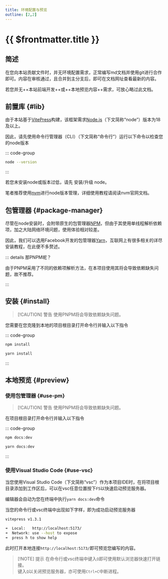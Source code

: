 ```yaml
---
title: 环境配置与预览
outline: [2,2]
---
```


# {{ $frontmatter.title }}

## 简述

在您向本站贡献文件时，并无环境配置需求，正常编写md文档并使用git进行合作即可。内容在审核通过，且合并到主分支后，即可在文档网址查看最新的内容。

若您并无++本站前端开发++或++本地预览内容++需求，可放心略过此文档。

## 前置库 {#lib}

由于本站基于[VitePress](https://vitepress.dev/zh/)构建，该框架需求[Node.js](https://nodejs.org/zh-cn)（下文简称“node”）版本为18及以上。

因此，请先使用命令行管理器（CLI）（下文简称“命令行”）运行以下命令以检查您的node版本

::: code-group
```sh [sh]
node --version
```
:::

若您未安装node或版本过低，请先 安装/升级 node。

笔者推荐使用[nvm](https://nvm.uihtm.com/)进行node版本管理，详细使用教程请阅读nvm官网文档。

## 包管理器 {#package-manager}

尽管在node安装时，会附带原生的包管理器[NPM](https://dev.nodejs.cn/learn/an-introduction-to-the-npm-package-manager/)，但由于其使用单线程解析依赖项，加之大陆网络环境问题，使用体验相对较差。

因此，我们可以选用Facebook开发的包管理器[Yarn](https://yarnpkg.com/)，互联网上有很多相关的详尽安装教程，在此便不多赘述。

::: details 那PNPM呢？

由于PNPM采用了不同的依赖项解析方法，在本项目使用其将会导致依赖缺失问题，故不推荐。

:::

## 安装 {#install}

>[!CAUTION] 警告
>使用PNPM将会导致依赖缺失问题。

您需要在您克隆到本地的项目根目录打开命令行并输入以下指令

::: code-group
```sh [npm]
npm install
```
```sh [yarn]
yarn install
```
:::

## 本地预览 {#preview}

### 使用包管理器 {#use-pm}

>[!CAUTION] 警告
>使用PNPM将会导致依赖缺失问题。

在项目根目录打开命令行并输入以下指令

::: code-group
```sh [npm]
npm docs:dev
```
```sh [yarn]
yarn docs:dev
```
:::

### 使用Visual Studio Code {#use-vsc}

当您使用Visual Studio Code（下文简称“vsc”）作为本项目IDE时，在将项目根目录添加到工作区后，可以在vsc任意位置按下`F5`以快速启动预览服务器。

编辑器会自动为您在终端中执行`yarn docs:dev`命令

当您的命令行或vsc终端中出现如下字样，即为成功启动预览服务器

```sh
vitepress v1.3.1

➜  Local:   http://localhost:5173/
➜  Network: use --host to expose
➜  press h to show help
```

此时打开本地连接`http://localhost:5173/`即可预览您编写的内容。

>[!NOTE] 提示
> 在命令行或vsc终端中键入`O`即可使用默认浏览器快速打开链接。  
> 键入`Q`以关闭预览服务器，亦可使用`Ctrl+C`中断进程。